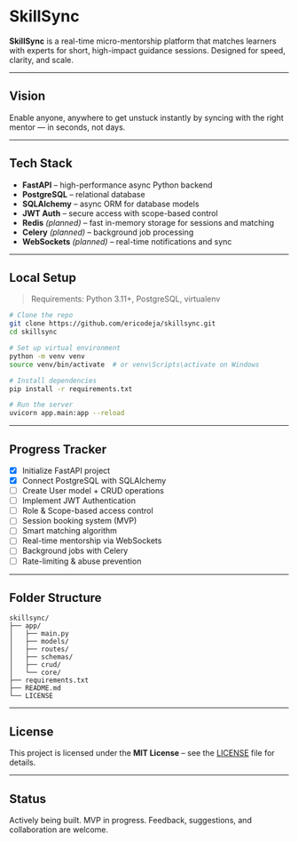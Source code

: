 # SkillSync

**SkillSync** is a real-time micro-mentorship platform that matches learners with experts for short, high-impact guidance sessions. Designed for speed, clarity, and scale.

---

## Vision

Enable anyone, anywhere to get unstuck instantly by syncing with the right mentor — in seconds, not days.

---

##  Tech Stack

- **FastAPI** – high-performance async Python backend  
- **PostgreSQL** – relational database  
- **SQLAlchemy** – async ORM for database models  
- **JWT Auth** – secure access with scope-based control  
- **Redis** *(planned)* – fast in-memory storage for sessions and matching  
- **Celery** *(planned)* – background job processing  
- **WebSockets** *(planned)* – real-time notifications and sync  

---

## Local Setup

> Requirements: Python 3.11+, PostgreSQL, virtualenv

```bash
# Clone the repo
git clone https://github.com/ericodeja/skillsync.git
cd skillsync

# Set up virtual environment
python -m venv venv
source venv/bin/activate  # or venv\Scripts\activate on Windows

# Install dependencies
pip install -r requirements.txt

# Run the server
uvicorn app.main:app --reload
````

---

## Progress Tracker

* [x] Initialize FastAPI project
* [x] Connect PostgreSQL with SQLAlchemy
* [ ] Create User model + CRUD operations
* [ ] Implement JWT Authentication
* [ ] Role & Scope-based access control
* [ ] Session booking system (MVP)
* [ ] Smart matching algorithm
* [ ] Real-time mentorship via WebSockets
* [ ] Background jobs with Celery
* [ ] Rate-limiting & abuse prevention

---

## Folder Structure

```
skillsync/
├── app/
│   ├── main.py
│   ├── models/
│   ├── routes/
│   ├── schemas/
│   ├── crud/
│   └── core/
├── requirements.txt
├── README.md
└── LICENSE
```

---

## License

This project is licensed under the **MIT License** – see the [LICENSE](./LICENSE) file for details.

---

## Status

Actively being built. MVP in progress.
Feedback, suggestions, and collaboration are welcome.

